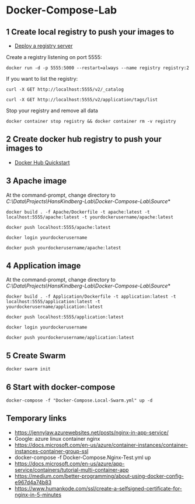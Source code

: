 # Docker-Compose-Lab

## 1 Create local registry to push your images to

 - [Deploy a registry server](https://docs.docker.com/registry/deploying/)

Create a registry listening on port 5555:

	docker run -d -p 5555:5000 --restart=always --name registry registry:2

If you want to list the registry:

	curl -X GET http://localhost:5555/v2/_catalog

	curl -X GET http://localhost:5555/v2/application/tags/list

Stop your registry and remove all data

	docker container stop registry && docker container rm -v registry

## 2 Create docker hub registry to push your images to

 - [Docker Hub Quickstart](https://docs.docker.com/docker-hub/)

## 3 Apache image

At the command-prompt, change directory to *C:\Data\Projects\HansKindberg-Lab\Docker-Compose-Lab\Source**

	docker build . -f Apache/Dockerfile -t apache:latest -t localhost:5555/apache:latest -t yourdockerusername/apache:latest

	docker push localhost:5555/apache:latest

	docker login yourdockerusername

	docker push yourdockerusername/apache:latest

## 4 Application image

At the command-prompt, change directory to *C:\Data\Projects\HansKindberg-Lab\Docker-Compose-Lab\Source**

	docker build . -f Application/Dockerfile -t application:latest -t localhost:5555/application:latest -t yourdockerusername/application:latest

	docker push localhost:5555/application:latest

	docker login yourdockerusername

	docker push yourdockerusername/application:latest

## 5 Create Swarm

	docker swarm init

## 6 Start with docker-compose

	docker-compose -f "Docker-Compose.Local-Swarm.yml" up -d

## Temporary links

- https://jennylaw.azurewebsites.net/posts/nginx-in-app-service/
- Google: azure linux container nginx
- https://docs.microsoft.com/en-us/azure/container-instances/container-instances-container-group-ssl
- docker-compose -f Docker-Compose.Nginx-Test.yml up
- https://docs.microsoft.com/en-us/azure/app-service/containers/tutorial-multi-container-app
- https://medium.com/better-programming/about-using-docker-config-e967d4a74b83
- https://www.humankode.com/ssl/create-a-selfsigned-certificate-for-nginx-in-5-minutes